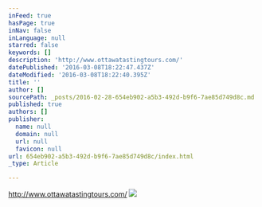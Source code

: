 ```yaml
---
inFeed: true
hasPage: true
inNav: false
inLanguage: null
starred: false
keywords: []
description: 'http://www.ottawatastingtours.com/'
datePublished: '2016-03-08T18:22:47.437Z'
dateModified: '2016-03-08T18:22:40.395Z'
title: ''
author: []
sourcePath: _posts/2016-02-28-654eb902-a5b3-492d-b9f6-7ae85d749d8c.md
published: true
authors: []
publisher:
  name: null
  domain: null
  url: null
  favicon: null
url: 654eb902-a5b3-492d-b9f6-7ae85d749d8c/index.html
_type: Article

---
```

http://www.ottawatastingtours.com/
![](https://the-grid-user-content.s3-us-west-2.amazonaws.com/ff906146-a1a2-4be6-8621-aa4399d4eae8.jpg)